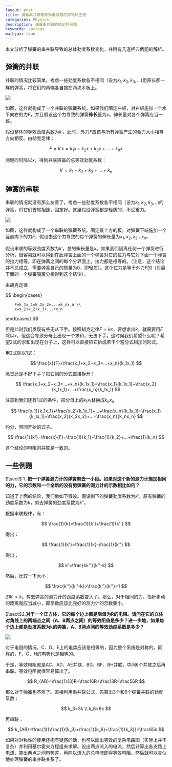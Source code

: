 ```yaml
---
layout: post
title: 弹簧串并联等效劲度系数的推导和应用
categories: Physics
description: 弹簧串并联的结论和例题
keywords: springs
mathjax: true
---
```




本文分析了弹簧的串并联导致的总体劲度系数变化，并附有几道经典例题的解析。

## 弹簧的并联

并联的情况比较简单。考虑一些劲度系数各不相同（设为$k_1,k_2,k_3,...$)但原长都一样的弹簧，将它们的两端各自接在两块木板上。

![](/images/Physics/parallel.png)

如图，这样就构成了一个并联的弹簧系统。如果我们固定左板，对右板施加一个水平向右的力$F$，并且假设这个力导致的弹簧**伸长**量为$x$。伸长量对各个弹簧应当一致。

假设整体的等效劲度系数为$k'$。此时，外力$F$应该与所有弹簧产生的合力大小相等方向相反。由胡克定律：

$$
F=k'x=k_1x+k_2x+k_3x+...+k_nx
$$

两侧同时除以$x$，得到并联弹簧的总等效劲度系数：

$$
k'=k_1+k_2+k_3+...+k_n
$$



## 弹簧的串联

串联的情况就没有那么友善了。考虑一些劲度系数各不相同（设为$k_1,k_2,k_3,..$)的弹簧，将它们首尾相连，固定好。这里假设弹簧都是轻质的，不受重力。

![](/images/Physics/series.png)

如图，这样就构成了一个串联的弹簧系统。固定最上方的板，对弹簧下端施加一个竖直向下的力$F$，假设由这个力导致的每个弹簧的伸长量为$x_1,x_2,x_3...x_n$。

假设串联的等效劲度系数为$k'$，总的伸长量是$x$。如果我们隔离任何一个弹簧进行分析，很容易就可以得到在此弹簧上面的一个弹簧对它的拉力与它对下面一个弹簧的拉力相等。即在弹簧之间的每个分界面上，拉力都是相等的。（注意，这个结论并不总成立，需要弹簧自己的质量为0，即轻质）。这个拉力是等于外力$F$的（对最下面的一个弹簧隔离分析得到这个结论）。



由胡克定律：

$$
\begin{cases}

        
        F=k_1x_1=k_2x_2=...=k_nx_n \\
        x=x_1+x_2+x_3+...+x_n
        

\end{cases}
$$

但是此时我们发现有些无从下手。按照胡克定律$F=kx$，要想求出$k$，就需要用$F$除以$x$，但这会导致分母上出现一个求和，无法下手。这时候我们希望什么呢？希望2式的求和出现在分子上，这样可以直接把它拆成若干个短分式相加的形式。

用2式除以1式：

$$
\frac{x}{F}=\frac{x_1+x_2+x_3+...+x_n}{k_1x_1}
$$

感觉还是不好下手？把右侧的分式直接拆开！

$$
\frac{x_1+x_2+x_3+...+x_n}{k_1x_1}=\frac{x_1}{k_1x_1}+\frac{x_2}{k_1x_1}+...+\frac{x_n}{k_1x_1}
$$

注意到我们还有1式的条件，把分母上的$k_1x_1$替换成$k_nx_n$

$$
\frac{x_1}{k_1x_1}+\frac{x_2}{k_1x_1}+...+\frac{x_n}{k_1x_1}=\frac{x_1}{k_1x_1}+\frac{x_2}{k_2x_2}+...+\frac{x_n}{k_nx_n}
$$

约分，带回开始的式子。

$$
\frac{1}{k'}=\frac{x}{F}=\frac{1}{k_1}+\frac{1}{k_2}+...+\frac{1}{k_n}
$$

这个结论的电阻的并联是一致的。



## 一些例题

$\sect$ 1. **把一个弹簧测力计的弹簧剪去一小段。如果对这个新的测力计施加相同的力，它的示数和一个全新的没有剪弹簧的测力计的示数相比如何？**



知道了上面的结论，我们做如下假设。假设剩下的弹簧劲度系数为$k'$，原有弹簧的劲度系数为$k$，剪去弹簧的劲度系数为$k''$。

根据串联规律，有：

$$
\frac{1}{k}=\frac{1}{k'}+\frac{1}{k''}
$$

得出：

$$
\frac{1}{k'}=\frac{1}{k}-\frac{1}{k''}
$$

得出：

$$
k'=\frac{kk''}{k''-k}
$$

然后，比较一下大小：

$$
\frac{k''}{k''-k}>\frac{k''}{k''}=1
$$

即$k'>k$。剪去弹簧的测力计的劲度系数变大了。那么，对于相同的力，指针移动的距离就应当减小，即示数应该比完好的测力计的示数要小。



$\sect$2.**对于一个正方体，它的每个边上都是阻值为R的电阻。请问在它的立体对角线上的两端点之间（A、B两点之间）的等效阻值是多少？进一步地，如果每个边上都是劲度系数为k的弹簧，A、B两点间的等效劲度系数是多少？**

![](/images/Physics/cubeRandk.png)

对于电阻的情况。C、D、E上的电势应该是相等的，因为整个系统是对称的。同样的，F、G、H的电势也是相等的。

于是，等效电阻就是AC、AD、AE并联，BG、BF、BH并联，中间6个并联之后再串联。等效电阻就很容易算出了。

$$
R_{AB}=\frac{1}{3}R+\frac16R+\frac13R=\frac56R
$$

那么对于弹簧也不难了。直接利用串并联公式，先算出3个和6个弹簧并联的劲度系数：

$$
k_3=3k
\\
k_6=6k
$$

再串联：

$$
k_{AB}=\frac{1}{\frac{1}{k_3}+\frac{1}{k_6}+\frac{1}{k_3}}=\frac65k
$$

如果对对称性的使用还抱有疑惑的话，也可以画出等效的复杂电路图（实际上并不复杂）并利用基尔霍夫方程组来求解。设出两点流入的电流，然后计算出各支路上电流，算出两点之间电势差，再除以流入的总电流即得等效电阻。然后就可以类似地处理弹簧的串并联关系了。
